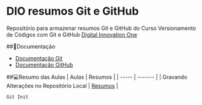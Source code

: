 # DIO resumos Git e GitHub

Repositório para armazenar resumos Git e GitHub do Curso Versionamento de Códigos com Git e GitHub
[Digital Innovation One](https://www.dio.me/users/taoliveira82)

##📔Documentação

- [Documentação Git](https://git-scm.com/doc)
- [Documentação GitHub](https://docs.github.com/pt)

##💻Resumo das Aulas
| Aulas | Resumos |
| ----- | ------- |
| Gravando Alterações no Repositório Local | [Resumos](#) |

```
Git Init
```
